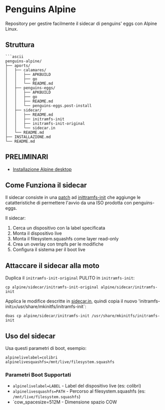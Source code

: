 # Penguins Alpine

Repository per gestire facilmente il sidecar di penguins' eggs con Alpine Linux.

## Struttura

```
```ascii
penguins-alpine/
├── aports/
│   ├── calamares/
│   │   ├── APKBUILD
│   │   ├── go
│   │   └── README.md
│   ├── penguins-eggs/
│   │   ├── APKBUILD
│   │   ├── go
│   │   ├── README.md
│   │   └── penguins-eggs.post-install
│   ├── sidecar/
│   │   ├── README.md
│   │   ├── initramfs-init
│   │   ├── initramfs-init-original
│   │   └── sidecar.in
│   └── README.md
├── INSTALLAZIONE.md
└── README.md
```

## PRELIMINARI
* [Installazione Alpine desktop](./INSTALLAZIONE.md)

## Come Funziona il sidecar
Il sidecar consiste in una [patch](./aports/sidecar/sidecar.in) ad [inittramfs-init](./aports/sidecar/initramfs-init) che aggiunge le catatteristiche di permettere l'avvio da una ISO prodotta 
con penguins-eggs.

Il sidecar:
1. Cerca un dispositivo con la label specificata
2. Monta il dispositivo live
3. Monta il filesystem.squashfs come layer read-only
4. Crea un overlay con tmpfs per le modifiche
5. Configura il sistema per il boot live

## Attaccare il sidecar alla moto
Duplica il `initramfs-init-original` PULITO in `initramfs-init`:
```
cp alpine/sidecar/initramfs-init-original alpine/sidecar/initramfs-init
```

Applica le modifice descritte in [sidecar.in](./aports/sidecar/sidecar.in), quindi copia il nuovo 'initramfs-init` in
`/usr/share/mkinitfs/initramfs-init`:

```
doas cp alpine/sidecar/initramfs-init /usr/share/mkinitfs/initramfs-init
```

## Uso del sidecar
Usa questi parametri di boot, esempio:
```
alpinelivelabel=colibri alpinelivesquashfs=/mnt/live/filesystem.squashfs
```
### Parametri Boot Supportati

- `alpinelivelabel=LABEL` - Label del dispositivo live (es: colibri)
- `alpinelivesquashfs=PATH` - Percorso al filesystem.squashfs (es: `/mnt/live/filesystem.squashfs`)
- `cow_spacesize=512M - Dimensione spazio COW
